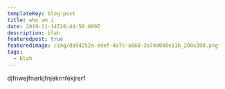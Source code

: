```yaml
---
templateKey: blog-post
title: who am i
date: 2019-11-14T20:44:50.889Z
description: blah
featuredpost: true
featuredimage: /img/da94252a-edef-4a7c-a668-3a74d048e11b_200x200.png
tags:
  - blah
---
```

djfnwejfnerkjfnjekrnfekjrerf
